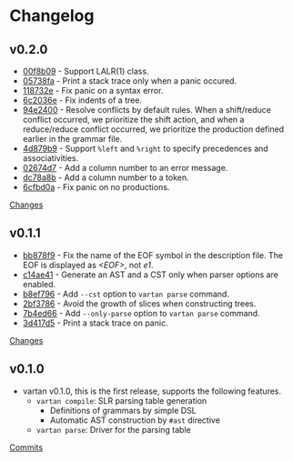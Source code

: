 # Changelog

## v0.2.0

* [00f8b09](https://github.com/nihei9/vartan/commit/00f8b091a9f1eb3ed0348900784be07c326c0dc1) - Support LALR(1) class.
* [05738fa](https://github.com/nihei9/vartan/commit/05738faa189e50b6c0ecc52f0e2dbad6bcedb218) - Print a stack trace only when a panic occured.
* [118732e](https://github.com/nihei9/vartan/commit/118732eccef2350bf4e20e389b35b2433613b1ab) - Fix panic on a syntax error.
* [6c2036e](https://github.com/nihei9/vartan/commit/6c2036e86fc37a5361d6daf64b914f1af66559ef) - Fix indents of a tree.
* [94e2400](https://github.com/nihei9/vartan/commit/94e2400aa8e6017165ab22ba5f2f70a6d0682f63) - Resolve conflicts by default rules. When a shift/reduce conflict occurred, we prioritize the shift action, and when a reduce/reduce conflict occurred, we prioritize the production defined earlier in the grammar file.
* [4d879b9](https://github.com/nihei9/vartan/commit/4d879b95d5368d578a39baaefba0de743a764105) - Support `%left` and `%right` to specify precedences and associativities.
* [02674d7](https://github.com/nihei9/vartan/commit/02674d7264aea363a8f7b7839ab77ce64ba720db) - Add a column number to an error message.
* [dc78a8b](https://github.com/nihei9/vartan/commit/dc78a8b9b9496a6e26ac8ebb925bd708a83af307) - Add a column number to a token.
* [6cfbd0a](https://github.com/nihei9/vartan/commit/6cfbd0a8bb969d440bbf836947ae4a12cda56ab3) - Fix panic on no productions.

[Changes](https://github.com/nihei9/vartan/compare/v0.1.1...v0.2.0)

## v0.1.1

* [bb878f9](https://github.com/nihei9/vartan/commit/bb878f980b26f4a90a0ba7ec18e6a044a04e7d14) - Fix the name of the EOF symbol in the description file. The EOF is displayed as _\<EOF>_, not _e1_.
* [c14ae41](https://github.com/nihei9/vartan/commit/c14ae41955cdfc141208a4518f257bd3fa138a47) - Generate an AST and a CST only when parser options are enabled.
* [b8ef796](https://github.com/nihei9/vartan/commit/b8ef7961255ed1d9ef5c51a92f1832c99c6d89cd) - Add `--cst` option to `vartan parse` command.
* [2bf3786](https://github.com/nihei9/vartan/commit/2bf3786801cd6727e3f28d0a6aeb7ec375eb1aa7) - Avoid the growth of slices when constructing trees.
* [7b4ed66](https://github.com/nihei9/vartan/commit/7b4ed6608ea338c77e89b06bb20efae15491fcbc) - Add `--only-parse` option to `vartan parse` command.
* [3d417d5](https://github.com/nihei9/vartan/commit/3d417d5181bd373cbc6e9734ee709c588600a457) - Print a stack trace on panic.

[Changes](https://github.com/nihei9/vartan/compare/v0.1.0...v0.1.1)

## v0.1.0

* vartan v0.1.0, this is the first release, supports the following features.
  * `vartan compile`: SLR parsing table generation
    * Definitions of grammars by simple DSL
    * Automatic AST construction by `#ast` directive
  * `vartan parse`: Driver for the parsing table

[Commits](https://github.com/nihei9/vartan/commits/v0.1.0)
